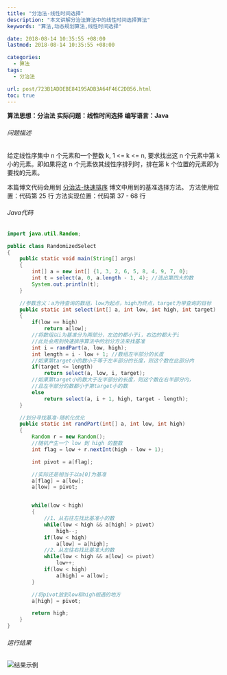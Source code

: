 ```yaml
---
title: "分治法-线性时间选择"
description: "本文讲解分治法算法中的线性时间选择算法"
keywords: "算法,动态规划算法,线性时间选择"

date: 2018-08-14 10:35:55 +08:00
lastmod: 2018-08-14 10:35:55 +08:00

categories:
  - 算法
tags:
  - 分治法

url: post/723B1ADDEBE84195ADB3A64F46C2DB56.html
toc: true
---
```


**算法思想：分治法**
**实际问题：线性时间选择**
**编写语言：Java**

<!--More-->

###### 问题描述

给定线性序集中 n 个元素和一个整数 k, 1 <= k <= n, 要求找出这 n 个元素中第 k 小的元素。即如果将这 n 个元素依其线性序排列时，排在第 k 个位置的元素即为要找的元素。


本篇博文代码会用到 [分治法-快速排序](/算法/分治法-快速排序) 博文中用到的基准选择方法。
方法使用位置：代码第 25 行
方法实现位置：代码第 37 - 68 行

###### Java代码

```Java
import java.util.Random;

public class RandomizedSelect
{
    public static void main(String[] args)
    {
        int[] a = new int[] {1, 3, 2, 6, 5, 8, 4, 9, 7, 0};
        int t = select(a, 0, a.length - 1, 4); //选出第四大的数
        System.out.println(t);
    }

    //参数含义：a为待查询的数组，low为起点，high为终点，target为带查询的目标
    public static int select(int[] a, int low, int high, int target)
    {
        if(low == high)
            return a[low];
        //将数组以i为基准分为两部分，左边的都小于i，右边的都大于i
        //此处会用到快速排序算法中的划分方法来找基准
        int i = randPart(a, low, high);
        int length = i - low + 1; //数组左半部分的长度
        //如果第target小的数小于等于左半部分的长度，则这个数在此部分内
        if(target <= length)
            return select(a, low, i, target);
        //如果第target小的数大于左半部分的长度，则这个数在右半部分内，
        //且左半部分的数都小于第target小的数
        else
            return select(a, i + 1, high, target - length);
    }

    //划分寻找基准-随机化优化
    public static int randPart(int[] a, int low, int high)
    {
        Random r = new Random();
        //随机产生一个 low 到 high 的整数
        int flag = low + r.nextInt(high - low + 1);

        int pivot = a[flag];

        //实际还是相当于以a[0]为基准
        a[flag] = a[low];
        a[low] = pivot;


        while(low < high)
        {
            //1、从右往左找比基准小的数
            while(low < high && a[high] > pivot)
                high--;
            if(low < high)
                a[low] = a[high];
            //2、从左往右找比基准大的数
            while(low < high && a[low] <= pivot)
                low++;
            if(low < high)
                a[high] = a[low];
        }

        //将pivot放到low和high相遇的地方
        a[high] = pivot;

        return high;
    }
}
```

###### 运行结果

![结果示例](/imgs/分治法-线性时间选择.jpg)

